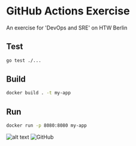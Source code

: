 # GitHub Actions Exercise

An exercise for 'DevOps and SRE' on HTW Berlin

## Test

```bash
go test ./...
```

## Build

```bash
docker build . -t my-app
```

## Run

```bash
docker run -p 8080:8080 my-app
```
![alt text](https://free-images.com/lg/83fa/spiral_key_to_universes.jpg)
![GitHub](IMG__3534.jpg)

